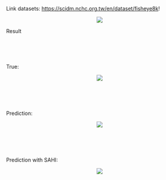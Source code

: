 Link datasets: https://scidm.nchc.org.tw/en/dataset/fisheye8k!

<p align="center">
    <img src="https://github.com/user-attachments/assets/38af8915-89d5-427e-a727-ef569992ee11" >
    <figcaption>Result</figcaption>
</p>

<br>
<br>
<br>

True:
<p align="center">
    <img src="https://github.com/user-attachments/assets/1cff1cd8-6462-4ca9-9409-0d8fe97ecbd7" >

</p>

<br>
<br>
<br>

Prediction:
<p align="center">
    <img src="https://github.com/user-attachments/assets/4bb83362-5cd5-4054-bb51-98ce8ac59b76">
</p>

<br>
<br>
<br>

Prediction with SAHI:
<p align="center">
    <img src="https://github.com/user-attachments/assets/9ee31e93-2f82-4356-bf0c-5bc4479199c2">
</p>



